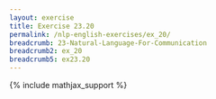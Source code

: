 ```yaml
---
layout: exercise
title: Exercise 23.20
permalink: /nlp-english-exercises/ex_20/
breadcrumb: 23-Natural-Language-For-Communication
breadcrumb2: ex_20
breadcrumb5: ex23.20
---
```


{% include mathjax_support %}

